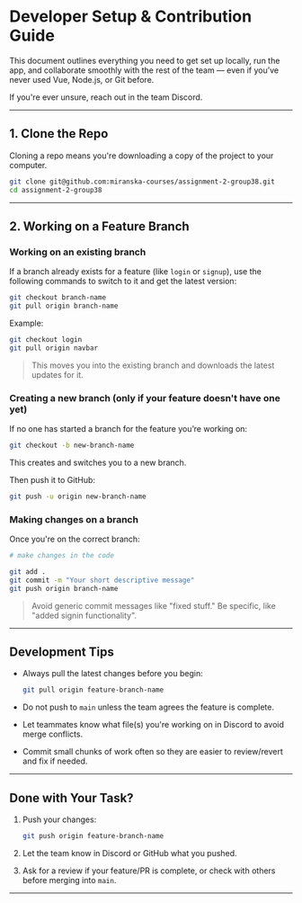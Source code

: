 # Developer Setup & Contribution Guide

This document outlines everything you need to get set up locally, run the app, and collaborate smoothly with the rest of the team — even if you’ve never used Vue, Node.js, or Git before.

If you're ever unsure, reach out in the team Discord.

---

## 1. Clone the Repo

Cloning a repo means you're downloading a copy of the project to your computer.

```bash
git clone git@github.com:miranska-courses/assignment-2-group38.git
cd assignment-2-group38
```

---

## 2. Working on a Feature Branch

### Working on an existing branch
If a branch already exists for a feature (like `login` or `signup`), use the following commands to switch to it and get the latest version:

```bash
git checkout branch-name
git pull origin branch-name
```

Example:
```bash
git checkout login
git pull origin navbar
```

> This moves you into the existing branch and downloads the latest updates for it.

### Creating a new branch (only if your feature doesn't have one yet)
If no one has started a branch for the feature you’re working on:

```bash
git checkout -b new-branch-name
```
This creates and switches you to a new branch.

Then push it to GitHub:
```bash
git push -u origin new-branch-name
```

### Making changes on a branch
Once you're on the correct branch:

```bash
# make changes in the code

git add .
git commit -m "Your short descriptive message"
git push origin branch-name
```

> Avoid generic commit messages like "fixed stuff." Be specific, like "added signin functionality".

---

## Development Tips

- Always pull the latest changes before you begin:
  ```bash
  git pull origin feature-branch-name
  ```

- Do not push to `main` unless the team agrees the feature is complete.

- Let teammates know what file(s) you're working on in Discord to avoid merge conflicts.

- Commit small chunks of work often so they are easier to review/revert and fix if needed.

---

## Done with Your Task?

1. Push your changes:
   ```bash
   git push origin feature-branch-name
   ```

2. Let the team know in Discord or GitHub what you pushed.

3. Ask for a review if your feature/PR is complete, or check with others before merging into `main`.

---

